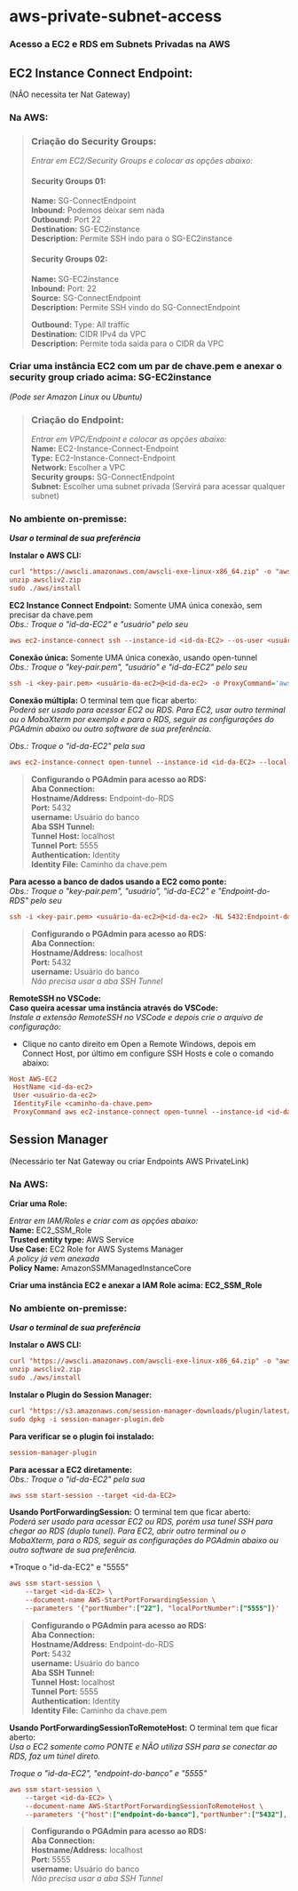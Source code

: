 # aws-private-subnet-access
### Acesso a EC2 e RDS em Subnets Privadas na AWS

## EC2 Instance Connect Endpoint:  
(NÃO necessita ter Nat Gateway)  

### Na AWS:  
> ### Criação do Security Groups: 
>
> *Entrar em EC2/Security Groups e colocar as opções abaixo:*
> #### Security Groups 01:  
> **Name:** SG-ConnectEndpoint  
> **Inbound:** Podemos deixar sem nada  
> **Outbound:** Port 22  
> **Destination:** SG-EC2instance  
> **Description:** Permite SSH indo para o SG-EC2instance
>
> #### Security Groups 02:
> **Name:** SG-EC2instance  
> **Inbound:** Port: 22  
> **Source:** SG-ConnectEndpoint  
> **Description:** Permite SSH vindo do SG-ConnectEndpoint  
> 
> **Outbound:** Type: All traffic  
> **Destination:** CIDR IPv4 da VPC  
> **Description:** Permite toda saida para o CIDR da VPC
>
### Criar uma instância EC2 com um par de chave.pem e anexar o security group criado acima: SG-EC2instance

*(Pode ser Amazon Linux ou Ubuntu)*  

> ### Criação do Endpoint:
>
> *Entrar em VPC/Endpoint e colocar as opções abaixo:*  
> **Name:** EC2-Instance-Connect-Endpoint  
> **Type:** EC2-Instance-Connect-Endpoint  
> **Network:** Escolher a VPC  
> **Security groups:** SG-ConnectEndpoint  
> **Subnet:** Escolher uma subnet privada (Servirá para acessar qualquer subnet)  

### No ambiente on-premisse: 
 
***Usar o terminal de sua preferência***  

**Instalar o AWS CLI:**
```ini
curl "https://awscli.amazonaws.com/awscli-exe-linux-x86_64.zip" -o "awscliv2.zip"
unzip awscliv2.zip
sudo ./aws/install
```

**EC2 Instance Connect Endpoint:** Somente UMA única conexão, sem precisar da chave.pem  
*Obs.: Troque o "id-da-EC2" e "usuário" pelo seu*
```ini
aws ec2-instance-connect ssh --instance-id <id-da-EC2> --os-user <usuário> --connection-type eice
```

**Conexão única:** Somente UMA única conexão, usando open-tunnel  
*Obs.: Troque o "key-pair.pem", "usuário" e "id-da-EC2" pelo seu*

```ini
ssh -i <key-pair.pem> <usuário-da-ec2>@<id-da-ec2> -o ProxyCommand='aws ec2-instance-connect open-tunnel --instance-id %h'
```

**Conexão múltipla:** O terminal tem que ficar aberto:  
*Poderá ser usado para acessar EC2 ou RDS. Para EC2, usar outro terminal ou o MobaXterm por exemplo e para o RDS, seguir as configurações do PGAdmin abaixo ou outro software de sua preferência.*  

*Obs.: Troque o "id-da-EC2" pela sua*  

```ini
aws ec2-instance-connect open-tunnel --instance-id <id-da-EC2> --local-port 5555
```

> **Configurando o PGAdmin para acesso ao RDS:**  
> **Aba Connection:**  
> **Hostname/Address:** Endpoint-do-RDS  
> **Port:** 5432  
> **username:** Usuário do banco  
> **Aba SSH Tunnel:**  
> **Tunnel Host:** localhost  
> **Tunnel Port:** 5555  
> **Authentication:** Identity  
> **Identity File:** Caminho da chave.pem  

**Para acesso a banco de dados usando a EC2 como ponte:**  
*Obs.: Troque o "key-pair.pem", "usuário", "id-da-EC2" e "Endpoint-do-RDS" pelo seu*
```ini
ssh -i <key-pair.pem> <usuário-da-ec2>@<id-da-ec2> -NL 5432:Endpoint-do-RDS:5432 -o ProxyCommand='aws ec2-instance-connect open-tunnel --instance-id %h'
```
> **Configurando o PGAdmin para acesso ao RDS:**  
> **Aba Connection:**  
> **Hostname/Address:** localhost  
> **Port:** 5432  
> **username:** Usuário do banco  
> *Não precisa usar a aba SSH Tunnel*  

**RemoteSSH no VSCode:**  
**Caso queira acessar uma instância através do VSCode:**  
*Instale a extensão RemoteSSH no VSCode e depois crie o arquivo de configuração:*  
- Clique no canto direito em Open a Remote Windows, depois em Connect Host, por último em configure SSH Hosts e cole o comando abaixo:  

```ini
Host AWS-EC2
 HostName <id-da-ec2>
 User <usuário-da-ec2>
 IdentityFile <caminho-da-chave.pem>
 ProxyCommand aws ec2-instance-connect open-tunnel --instance-id <id-da-ec2> --region <sua-regiao>
```  
## Session Manager  
(Necessário ter Nat Gateway ou criar Endpoints AWS PrivateLink)

### Na AWS:  

**Criar uma Role:**

*Entrar em IAM/Roles e criar com as opções abaixo:*  
**Name:** EC2_SSM_Role  
**Trusted entity type:** AWS Service  
**Use Case:** EC2 Role for AWS Systems Manager  
*A policy já vem anexada*  
**Policy Name:** AmazonSSMManagedInstanceCore  

**Criar uma instância EC2 e anexar a IAM Role acima: EC2_SSM_Role**  

### No ambiente on-premisse:  

***Usar o terminal de sua preferência***  

**Instalar o AWS CLI:**
```ini
curl "https://awscli.amazonaws.com/awscli-exe-linux-x86_64.zip" -o "awscliv2.zip"
unzip awscliv2.zip
sudo ./aws/install
``` 
**Instalar o Plugin do Session Manager:**
```ini
curl "https://s3.amazonaws.com/session-manager-downloads/plugin/latest/ubuntu_64bit/session-manager-plugin.deb" -o "session-manager-plugin.deb"
sudo dpkg -i session-manager-plugin.deb
``` 
**Para verificar se o plugin foi instalado:**
```ini
session-manager-plugin
```

**Para acessar a EC2 diretamente:**  
*Obs.: Troque o "id-da-EC2" pela sua*
```ini
aws ssm start-session --target <id-da-EC2>  
```

**Usando PortForwardingSession:** O terminal tem que ficar aberto:  
*Poderá ser usado para acessar EC2 ou RDS, porém usa tunel SSH para chegar ao RDS (duplo tunel). Para EC2, abrir outro terminal ou o MobaXterm, para o RDS, seguir as configurações do PGAdmin abaixo ou outro software de sua preferência.*  

*Troque o "id-da-EC2" e "5555"
```ini
aws ssm start-session \
    --target <id-da-EC2> \
    --document-name AWS-StartPortForwardingSession \
    --parameters '{"portNumber":["22"], "localPortNumber":["5555"]}'
```

> **Configurando o PGAdmin para acesso ao RDS:**  
> **Aba Connection:**  
> **Hostname/Address:** Endpoint-do-RDS  
> **Port:** 5432  
> **username:** Usuário do banco  
> **Aba SSH Tunnel:**  
> **Tunnel Host:** localhost  
> **Tunnel Port:** 5555  
> **Authentication:** Identity  
> **Identity File:** Caminho da chave.pem  

**Usando PortForwardingSessionToRemoteHost:** O terminal tem que ficar aberto:  
*Usa o EC2 somente como PONTE e NÃO utiliza SSH para se conectar ao RDS, faz um túnel direto.*  

*Troque o "id-da-EC2", "endpoint-do-banco" e "5555"*
```ini
aws ssm start-session \
    --target <id-da-EC2> \
    --document-name AWS-StartPortForwardingSessionToRemoteHost \
    --parameters '{"host":["endpoint-do-banco"],"portNumber":["5432"], "localPortNumber":["5555"]}'
```

> **Configurando o PGAdmin para acesso ao RDS:**  
> **Aba Connection:**  
> **Hostname/Address:** localhost  
> **Port:** 5555  
> **username:** Usuário do banco  
> *Não precisa usar a aba SSH Tunnel* 